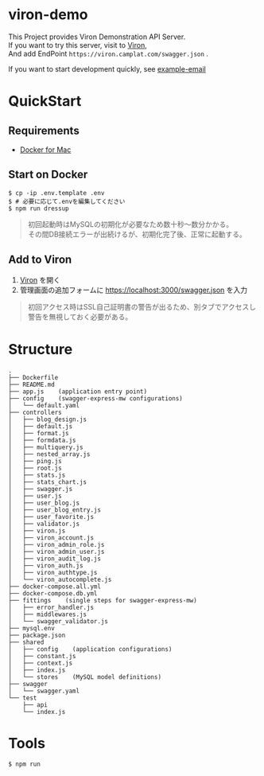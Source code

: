 # viron-demo

This Project provides Viron Demonstration API Server.  
If you want to try this server, visit to [Viron](https://cam-inc.github.io/viron/latest),  
And add EndPoint `https://viron.camplat.com/swagger.json` .

If you want to start development quickly, see [example-email](../example-email)

# QuickStart

## Requirements

- [Docker for Mac](https://docs.docker.com/docker-for-mac/)

## Start on Docker

```
$ cp -ip .env.template .env
$ # 必要に応じて.envを編集してください
$ npm run dressup
```

> 初回起動時はMySQLの初期化が必要なため数十秒〜数分かかる。  
> その間DB接続エラーが出続けるが、初期化完了後、正常に起動する。

## Add to Viron

1. [Viron](https://cam-inc.github.io/viron/latest) を開く
1. 管理画面の追加フォームに [https://localhost:3000/swagger.json](https://localhost:3000/swagger.json) を入力

> 初回アクセス時はSSL自己証明書の警告が出るため、別タブでアクセスし警告を無視しておく必要がある。

# Structure

```
.
├── Dockerfile
├── README.md
├── app.js    (application entry point)
├── config    (swagger-express-mw configurations)
│   └── default.yaml
├── controllers
│   ├── blog_design.js
│   ├── default.js
│   ├── format.js
│   ├── formdata.js
│   ├── multiquery.js
│   ├── nested_array.js
│   ├── ping.js
│   ├── root.js
│   ├── stats.js
│   ├── stats_chart.js
│   ├── swagger.js
│   ├── user.js
│   ├── user_blog.js
│   ├── user_blog_entry.js
│   ├── user_favorite.js
│   ├── validator.js
│   ├── viron.js
│   ├── viron_account.js
│   ├── viron_admin_role.js
│   ├── viron_admin_user.js
│   ├── viron_audit_log.js
│   ├── viron_auth.js
│   ├── viron_authtype.js
│   └── viron_autocomplete.js
├── docker-compose.all.yml
├── docker-compose.db.yml
├── fittings    (single steps for swagger-express-mw)
│   ├── error_handler.js
│   ├── middlewares.js
│   └── swagger_validator.js
├── mysql.env
├── package.json
├── shared
│   ├── config    (application configurations)
│   ├── constant.js
│   ├── context.js
│   ├── index.js
│   └── stores    (MySQL model definitions)
├── swagger
│   └── swagger.yaml
└── test
    ├── api
    └── index.js
```

# Tools

```
$ npm run
```
